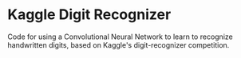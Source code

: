 # Kaggle Digit Recognizer

Code for using a Convolutional Neural Network to learn to recognize handwritten digits, based on Kaggle's digit-recognizer competition.
